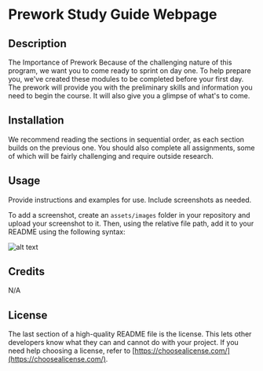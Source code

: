 # Prework Study Guide Webpage

## Description

The Importance of Prework
Because of the challenging nature of this program, we want you to come ready to sprint on day one. To help prepare you, we've created these modules to be completed before your first day. The prework will provide you with the preliminary skills and information you need to begin the course. It will also give you a glimpse of what's to come.


## Installation

We recommend reading the sections in sequential order, as each section builds on the previous one. You should also complete all assignments, some of which will be fairly challenging and require outside research.

## Usage

Provide instructions and examples for use. Include screenshots as needed.

To add a screenshot, create an `assets/images` folder in your repository and upload your screenshot to it. Then, using the relative file path, add it to your README using the following syntax:

![alt text](assets/images/screenshot.png)

## Credits

N/A

## License

The last section of a high-quality README file is the license. This lets other developers know what they can and cannot do with your project. If you need help choosing a license, refer to [https://choosealicense.com/](https://choosealicense.com/).

